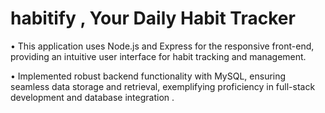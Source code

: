 # habitify ,  Your Daily Habit Tracker

• This application uses Node.js and Express for the responsive front-end, providing an
intuitive user interface for habit tracking and management. 

• Implemented robust backend functionality with MySQL, ensuring seamless data storage and retrieval, exemplifying
proficiency in full-stack development and database integration .

